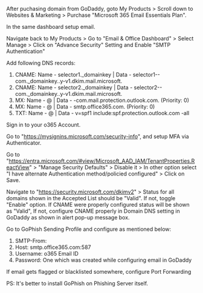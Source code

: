 After puchasing domain from GoDaddy, goto My Products > Scroll down to Websites & Marketing > Purchase "Microsoft 365 Email Essentials Plan".

In the same dashboard setup email.

Navigate back to My Products > Go to "Email & Office Dashboard" > Select Manage > Click on "Advance Security" Setting and Enable "SMTP Authentication"

Add following DNS records:
  1. CNAME: Name - selector1._domainkey | Data - selector1-<domain>-com._domainkey.<id>.y-v1.dkim.mail.microsoft.
  2. CNAME: Name - selector2._domainkey | Data - selector2-<domain>-com._domainkey.<id>.y-v1.dkim.mail.microsoft.
  3. MX: Name - @ | Data - <domain>-com.mail.protection.outlook.com. (Priority: 0)
  4. MX: Name - @	| Data - smtp.office365.com. (Priority: 0)
  5. TXT: Name - @ | Data - v=spf1 include:spf.protection.outlook.com -all

Sign in to your o365 Account.

Go to "https://mysignins.microsoft.com/security-info", and setup MFA via Authenticator.

Go to "https://entra.microsoft.com/#view/Microsoft_AAD_IAM/TenantProperties.ReactView" > "Manage Security Defaults" > Disable it > In other option select "I have alternate Authentication method/policied configured" > Click on Save.

Navigate to "https://security.microsoft.com/dkimv2" > Status for all domains shown in the Accepted List should be "Valid". If not, toggle "Enable" option. If CNAME were properly configured status will be shown as "Valid", If not, configure CNAME properly in Domain DNS setting in GoDaddy as shown in alert pop-up message box.

Go to GoPhish Sending Profile and configure as mentioned below:
  1. SMTP-From: <Sending Domain to Bypass SPF-Checks>
  2. Host: smtp.office365.com:587
  3. Username: o365 Email ID
  4. Password: One which was created while configuring email in GoDaddy

If email gets flagged or blacklisted somewhere, configure Port Forwarding

PS: It's better to install GoPhish on Phishing Server itself.
